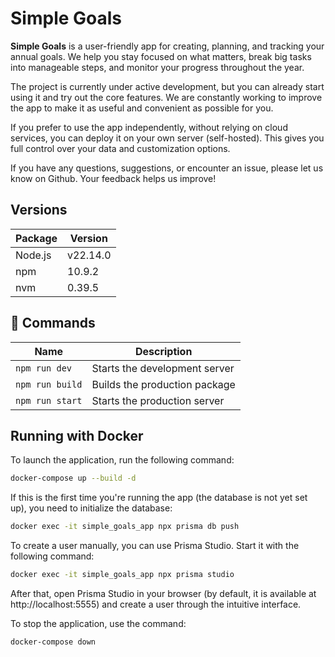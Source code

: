 # Simple Goals

**Simple Goals** is a user-friendly app for creating, planning, and tracking your annual goals. We help you stay focused
on what matters, break big tasks into manageable steps, and monitor your progress throughout the year.

The project is currently under active development, but you can already start using it and try out the core features. We
are constantly working to improve the app to make it as useful and convenient as possible for you.

If you prefer to use the app independently, without relying on cloud services, you can deploy it on your own server
(self-hosted). This gives you full control over your data and customization options.

If you have any questions, suggestions, or encounter an issue, please let us know on Github. Your feedback helps us
improve!

## Versions

| Package | Version  |
| ------- | -------- |
| Node.js | v22.14.0 |
| npm     | 10.9.2   |
| nvm     | 0.39.5   |

## 👾 Commands

| Name            | Description                   |
| --------------- | ----------------------------- |
| `npm run dev`   | Starts the development server |
| `npm run build` | Builds the production package |
| `npm run start` | Starts the production server  |

## Running with Docker

To launch the application, run the following command:

```bash
docker-compose up --build -d
```

If this is the first time you're running the app (the database is not yet set up), you need to initialize the database:

```bash
docker exec -it simple_goals_app npx prisma db push
```

To create a user manually, you can use Prisma Studio. Start it with the following command:

```bash
docker exec -it simple_goals_app npx prisma studio
```

After that, open Prisma Studio in your browser (by default, it is available at http://localhost:5555) and create a user
through the intuitive interface.

To stop the application, use the command:

```bash
docker-compose down
```

